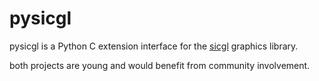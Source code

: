 # pysicgl

pysicgl is a Python C extension interface for the [sicgl](https://github.com/oclyke/sicgl) graphics library.

both projects are young and would benefit from community involvement.
